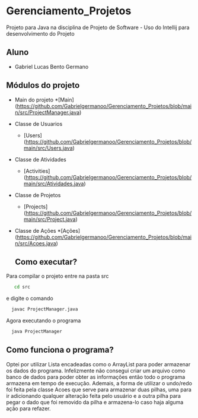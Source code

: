# Gerenciamento_Projetos
Projeto para Java na disciplina de Projeto de Software - Uso do Intellij para desenvolvimento do Projeto

## Aluno
* Gabriel Lucas Bento Germano

## Módulos do projeto

* Main do projeto
  *[Main] (https://github.com/Gabrielgermanoo/Gerenciamento_Projetos/blob/main/src/ProjectManager.java)
* Classe de Usuarios
  * [Users] (https://github.com/Gabrielgermanoo/Gerenciamento_Projetos/blob/main/src/Users.java)
* Classe de Atividades
  * [Activities] (https://github.com/Gabrielgermanoo/Gerenciamento_Projetos/blob/main/src/Atividades.java)
* Classe de Projetos
  * [Projects] (https://github.com/Gabrielgermanoo/Gerenciamento_Projetos/blob/main/src/Project.java)
* Classe de Ações
  *[Ações] (https://github.com/Gabrielgermanoo/Gerenciamento_Projetos/blob/main/src/Acoes.java)
  
  ## Como executar?
  
 Para compilar o projeto entre na pasta src
 ```bash
    cd src
 ```
 e digite o comando
  ```bash
    javac ProjectManager.java
 ```
 Agora executando o programa
  ```bash
    java ProjectManager
 ```
 
 ## Como funciona o programa?
 Optei por utilizar Lista encadeadas como o ArrayList para poder armazenar os dados do programa. Infelizmente não consegui criar um arquivo como banco de dados para poder obter as informações então todo o programa armazena em tempo de execução. Ademais, a forma de utilizar o undo/redo foi feita pela classe Acoes que serve para armazenar duas pilhas, uma para ir adicionando qualquer alteração feita pelo usuário e a outra pilha para pegar o dado que foi removido da pilha e armazena-lo caso haja alguma ação para refazer.
